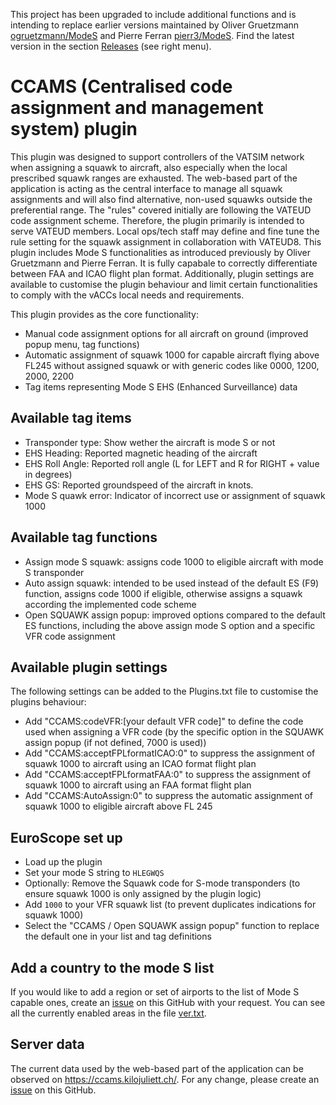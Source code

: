 This project has been upgraded to include additional functions and is intending to replace earlier versions maintained by Oliver Gruetzmann [ogruetzmann/ModeS](https://github.com/ogruetzmann/ModeS) and Pierre Ferran [pierr3/ModeS](https://github.com/pierr3/ModeS).
Find the latest version in the section [Releases](https://github.com/kusterjs/CCAMS/releases) (see right menu).

# CCAMS (Centralised code assignment and management system) plugin

This plugin was designed to support controllers of the VATSIM network when assigning a squawk to aircraft, also especially when the local prescribed squawk ranges are exhausted. The web-based part of the application is acting as the central interface to manage all squawk assignments and will also find alternative, non-used squawks outside the preferential range. The "rules" covered initially are following the VATEUD code assignment scheme. Therefore, the plugin primarily is intended to serve VATEUD members. Local ops/tech staff may define and fine tune the rule setting for the squawk assignment in collaboration with VATEUD8.
This plugin includes Mode S functionalities as introduced previously by Oliver Gruetzmann and Pierre Ferran. It is fully capabale to correctly differentiate between FAA and ICAO flight plan format. Additionally, plugin settings are available to customise the plugin behaviour and limit certain functionalities to comply with the vACCs local needs and requirements.

This plugin provides as the core functionality:
* Manual code assignment options for all aircraft on ground (improved popup menu, tag functions)
* Automatic assignment of squawk 1000 for capable aircraft flying above FL245 without assigned squawk or with generic codes like 0000, 1200, 2000, 2200
* Tag items representing Mode S EHS (Enhanced Surveillance) data

## Available tag items
* Transponder type: Show wether the aircraft is mode S or not
* EHS Heading: Reported magnetic heading of the aircraft
* EHS Roll Angle: Reported roll angle (L for LEFT and R for RIGHT + value in degrees)
* EHS GS: Reported groundspeed of the aircraft in knots.
* Mode S quawk error: Indicator of incorrect use or assignment of squawk 1000

## Available tag functions
* Assign mode S squawk: assigns code 1000 to eligible aircraft with mode S transponder
* Auto assign squawk: intended to be used instead of the default ES (F9) function, assigns code 1000 if eligible, otherwise assigns a squawk according the implemented code scheme
* Open SQUAWK assign popup: improved options compared to the default ES functions, including the above assign mode S option and a specific VFR code assignment

## Available plugin settings
The following settings can be added to the Plugins.txt file to customise the plugins behaviour:
* Add "CCAMS:codeVFR:[your default VFR code]" to define the code used when assigning a VFR code (by the specific option in the SQUAWK assign popup (if not defined, 7000 is used))
* Add "CCAMS:acceptFPLformatICAO:0" to suppress the assignment of squawk 1000 to aircraft using an ICAO format flight plan
* Add "CCAMS:acceptFPLformatFAA:0" to suppress the assignment of squawk 1000 to aircraft using an FAA format flight plan
* Add "CCAMS:AutoAssign:0" to suppress the automatic assignment of squawk 1000 to eligible aircraft above FL 245

## EuroScope set up
* Load up the plugin
* Set your mode S string to ```HLEGWQS```
* Optionally: Remove the Squawk code for S-mode transponders (to ensure squawk 1000 is only assigned by the plugin logic)
* Add ```1000``` to your VFR squawk list (to prevent duplicates indications for squawk 1000)
* Select the "CCAMS / Open SQUAWK assign popup" function to replace the default one in your list and tag definitions

## Add a country to the mode S list

If you would like to add a region or set of airports to the list of Mode S capable ones, create an [issue](https://github.com/kusterjs/CCAMS/issues) on this GitHub with your request. You can see all the currently enabled areas in the file [ver.txt](https://raw.githubusercontent.com/kusterjs/CCAMS/master/CCAMS/ver.txt).

## Server data
The current data used by the web-based part of the application can be observed on https://ccams.kilojuliett.ch/.
For any change, please create an [issue](https://github.com/kusterjs/CCAMS/issues) on this GitHub.
